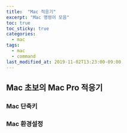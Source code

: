 ```yaml
---
title:  "Mac 적응기"
excerpt: "Mac 명령어 모음"
toc: true
toc_sticky: true
categories:
  - mac
tags:
  - mac
  - command
last_modified_at: 2019-11-02T13:23:00-09:00
---
```


## Mac 초보의 Mac Pro 적응기

### Mac 단축키

### Mac 환경설정 